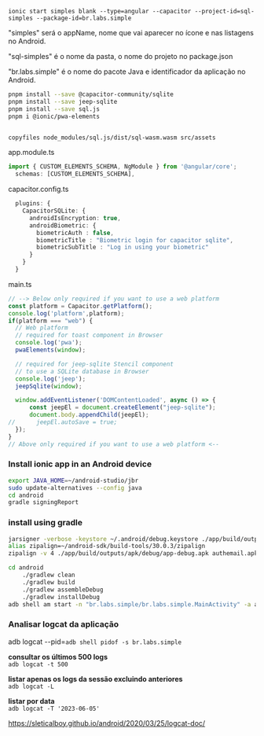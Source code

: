 
`ionic start simples blank --type=angular --capacitor --project-id=sql-simples --package-id=br.labs.simple`

"simples" será o appName, nome que vai aparecer no ícone e nas listagens no Android.

"sql-simples" é o nome da pasta, o nome do projeto no package.json

"br.labs.simple" é o nome do pacote Java e identificador da aplicação no Android.



```sh
pnpm install --save @capacitor-community/sqlite
pnpm install --save jeep-sqlite
pnpm install --save sql.js
pnpm i @ionic/pwa-elements


copyfiles node_modules/sql.js/dist/sql-wasm.wasm src/assets
```


app.module.ts  
```ts
import { CUSTOM_ELEMENTS_SCHEMA, NgModule } from '@angular/core';
  schemas: [CUSTOM_ELEMENTS_SCHEMA],
```

capacitor.config.ts  
```ts
  plugins: {
    CapacitorSQLite: {
      androidIsEncryption: true,
      androidBiometric: {
        biometricAuth : false,
        biometricTitle : "Biometric login for capacitor sqlite",
        biometricSubTitle : "Log in using your biometric"
      }
    }
  }
```

main.ts  
```ts
// --> Below only required if you want to use a web platform
const platform = Capacitor.getPlatform();
console.log('platform',platform);
if(platform === "web") {
  // Web platform
  // required for toast component in Browser
  console.log('pwa');
  pwaElements(window);

  // required for jeep-sqlite Stencil component
  // to use a SQLite database in Browser
  console.log('jeep');
  jeepSqlite(window);

  window.addEventListener('DOMContentLoaded', async () => {
      const jeepEl = document.createElement("jeep-sqlite");
      document.body.appendChild(jeepEl);
//      jeepEl.autoSave = true;
  });
}
// Above only required if you want to use a web platform <--
```



### Install ionic app in an Android device ###
```sh
export JAVA_HOME=~/android-studio/jbr
sudo update-alternatives --config java
cd android
gradle signingReport
```  

### install using gradle ###
```sh
jarsigner -verbose -keystore ~/.android/debug.keystore ./app/build/outputs/apk/debug/app-debug.apk AndroidDebugKey
alias zipalign=~/android-sdk/build-tools/30.0.3/zipalign
zipalign -v 4 ./app/build/outputs/apk/debug/app-debug.apk authemail.apk

cd android
    ./gradlew clean
    ./gradlew build
    ./gradlew assembleDebug
    ./gradlew installDebug
adb shell am start -n "br.labs.simple/br.labs.simple.MainActivity" -a android.intent.action.MAIN -c android.intent.category.LAUNCHER
```

### Analisar logcat da aplicação ###
adb logcat --pid=`adb shell pidof -s br.labs.simple`

**consultar os últimos 500 logs**  
`adb logcat -t 500`

**listar apenas os logs da sessão excluindo anteriores**  
`adb logcat -L`

**listar por data**  
`adb logcat -T '2023-06-05'`

https://sleticalboy.github.io/android/2020/03/25/logcat-doc/
